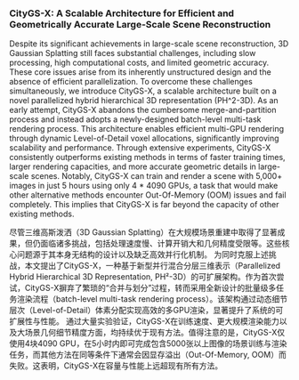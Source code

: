 ### CityGS-X: A Scalable Architecture for Efficient and Geometrically Accurate Large-Scale Scene Reconstruction

Despite its significant achievements in large-scale scene reconstruction, 3D Gaussian Splatting still faces substantial challenges, including slow processing, high computational costs, and limited geometric accuracy. These core issues arise from its inherently unstructured design and the absence of efficient parallelization. To overcome these challenges simultaneously, we introduce CityGS-X, a scalable architecture built on a novel parallelized hybrid hierarchical 3D representation (PH^2-3D). As an early attempt, CityGS-X abandons the cumbersome merge-and-partition process and instead adopts a newly-designed batch-level multi-task rendering process. This architecture enables efficient multi-GPU rendering through dynamic Level-of-Detail voxel allocations, significantly improving scalability and performance. Through extensive experiments, CityGS-X consistently outperforms existing methods in terms of faster training times, larger rendering capacities, and more accurate geometric details in large-scale scenes. Notably, CityGS-X can train and render a scene with 5,000+ images in just 5 hours using only 4 * 4090 GPUs, a task that would make other alternative methods encounter Out-Of-Memory (OOM) issues and fail completely. This implies that CityGS-X is far beyond the capacity of other existing methods.

尽管三维高斯泼洒（3D Gaussian Splatting）在大规模场景重建中取得了显著成果，但仍面临诸多挑战，包括处理速度慢、计算开销大和几何精度受限等。这些核心问题源于其本身无结构的设计以及缺乏高效并行化机制。
为同时克服上述挑战，本文提出了CityGS-X，一种基于新型并行混合分层三维表示（Parallelized Hybrid Hierarchical 3D Representation, PH²-3D）的可扩展架构。作为首次尝试，CityGS-X摒弃了繁琐的“合并与划分”过程，转而采用全新设计的批量级多任务渲染流程（batch-level multi-task rendering process）。该架构通过动态细节层次（Level-of-Detail）体素分配实现高效的多GPU渲染，显著提升了系统的可扩展性与性能。
通过大量实验验证，CityGS-X在训练速度、更大规模渲染能力以及大场景几何细节精度方面，均持续优于现有方法。值得注意的是，CityGS-X仅使用4块4090 GPU，在5小时内即可完成包含5000张以上图像的场景训练与渲染任务，而其他方法在同等条件下通常会因显存溢出（Out-Of-Memory, OOM）而失败。这表明，CityGS-X在容量与性能上远超现有所有方法。

